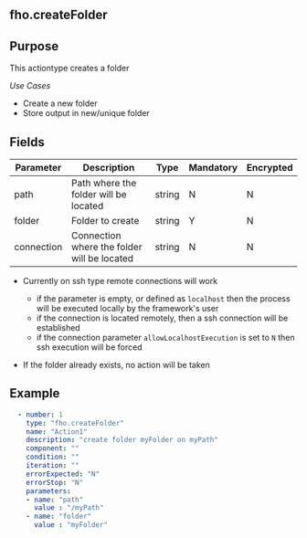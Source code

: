 ## fho.createFolder
## Purpose
This actiontype creates a folder

*Use Cases*
* Create a new folder
* Store output in new/unique folder

## Fields
|Parameter|Description|Type|Mandatory|Encrypted|
|---------|-----------|----|---------|---------|
|path|Path where the folder will be located|string|N|N|
|folder|Folder to create|string|Y|N|
|connection|Connection where the folder will be located|string|N|N|

* Currently on ssh type remote connections will work
  * if the parameter is empty, or defined as `localhost` then the process will be executed locally by the framework's user
  * if the connection is located remotely, then a ssh connection will be established
  * if the connection parameter `allowLocalhostExecution` is set to `N` then ssh execution will be forced

* If the folder already exists, no action will be taken

## Example
```yaml
  - number: 1
    type: "fho.createFolder"
    name: "Action1"
    description: "create folder myFolder on myPath"
    component: ""
    condition: ""
    iteration: ""
    errorExpected: "N"
    errorStop: "N"
    parameters:
    - name: "path"
      value : "/myPath"
    - name: "folder"
      value : "myFolder"
```
